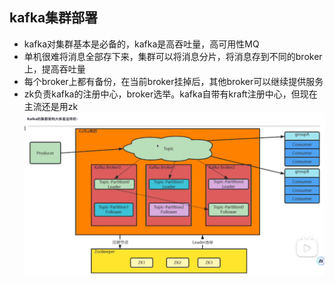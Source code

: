 ## kafka集群部署
- kafka对集群基本是必备的，kafka是高吞吐量，高可用性MQ
- 单机很难将消息全部存下来，集群可以将消息分片，将消息存到不同的broker上，提高吞吐量
- 每个broker上都有备份，在当前broker挂掉后，其他broker可以继续提供服务
- zk负责kafka的注册中心，broker选举。kafka自带有kraft注册中心，但现在主流还是用zk
![](./images/kafka-02-01.png)
